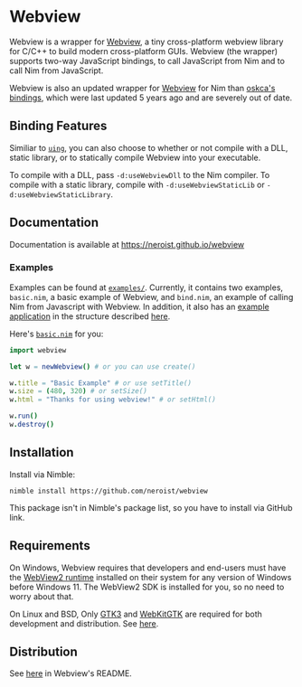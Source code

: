 # Webview

Webview is a wrapper for [Webview](https://github.com/webview/webview), a tiny
cross-platform webview library for C/C++ to build modern cross-platform GUIs.
Webview (the wrapper) supports two-way JavaScript bindings, to call JavaScript from
Nim and to call Nim from JavaScript.

Webview is also an updated wrapper for [Webview](https://github.com/webview/webview)
for Nim than [oskca's bindings](https://github.com/oskca/webview), which were last
updated 5 years ago and are severely out of date.

## Binding Features

Similiar to [`uing`](https://github.com/neroist/uing), you can also choose to
whether or not compile with a DLL, static library, or to statically compile Webview
into your executable.

To compile with a DLL, pass `-d:useWebviewDll` to the Nim
compiler. To compile with a static library, compile with
`-d:useWebviewStaticLib` or `-d:useWebviewStaticLibrary`.

## Documentation

Documentation is available at <https://neroist.github.io/webview>

### Examples

Examples can be found at [`examples/`](examples/). Currently, it contains two
examples, `basic.nim`, a basic example of Webview, and `bind.nim`, an example of
calling Nim from Javascript with Webview. In addition, it also has an [example
application](examples/example_application) in the structure described
[here](https://github.com/webview/webview#app-distribution).

Here's [`basic.nim`](examples/basic.nim) for you:

```nim
import webview

let w = newWebview() # or you can use create()

w.title = "Basic Example" # or use setTitle()
w.size = (480, 320) # or setSize()
w.html = "Thanks for using webview!" # or setHtml()

w.run()
w.destroy()
```

## Installation

Install via Nimble:

```shell
nimble install https://github.com/neroist/webview
```

This package isn't in Nimble's package list, so you have to install via GitHub link.

## Requirements

On Windows, Webview requires that developers and end-users must have the
[WebView2 runtime](https://developer.microsoft.com/en-us/microsoft-edge/webview2/)
installed on their system for any version of Windows before Windows 11. The
WebView2 SDK is installed for you, so no need to worry about that.

On Linux and BSD, Only [GTK3](https://docs.gtk.org/gtk3/) and
[WebKitGTK](https://webkitgtk.org/) are required for both development and distribution.
See [here](https://github.com/webview/webview#linux-and-bsd).

## Distribution

See [here](https://github.com/webview/webview#app-distribution) in Webview's README.
